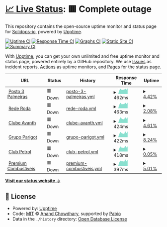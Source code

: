 # [📈 Live Status](https://upptime.solidops.io): <!--live status--> **🟥 Complete outage**

This repository contains the open-source uptime monitor and status page for [Solidops-io](https://upptime.solidops.io), powered by [Upptime](https://github.com/upptime/upptime).

[![Uptime CI](https://github.com/Solidops-io/upptime/workflows/Uptime%20CI/badge.svg)](https://github.com/Solidops-io/upptime/actions?query=workflow%3A%22Uptime+CI%22)
[![Response Time CI](https://github.com/Solidops-io/upptime/workflows/Response%20Time%20CI/badge.svg)](https://github.com/Solidops-io/upptime/actions?query=workflow%3A%22Response+Time+CI%22)
[![Graphs CI](https://github.com/Solidops-io/upptime/workflows/Graphs%20CI/badge.svg)](https://github.com/Solidops-io/upptime/actions?query=workflow%3A%22Graphs+CI%22)
[![Static Site CI](https://github.com/Solidops-io/upptime/workflows/Static%20Site%20CI/badge.svg)](https://github.com/Solidops-io/upptime/actions?query=workflow%3A%22Static+Site+CI%22)
[![Summary CI](https://github.com/Solidops-io/upptime/workflows/Summary%20CI/badge.svg)](https://github.com/Solidops-io/upptime/actions?query=workflow%3A%22Summary+CI%22)

With [Upptime](https://upptime.js.org), you can get your own unlimited and free uptime monitor and status page, powered entirely by a GitHub repository. We use [Issues](https://github.com/Solidops-io/upptime/issues) as incident reports, [Actions](https://github.com/Solidops-io/upptime/actions) as uptime monitors, and [Pages](https://upptime.solidops.io) for the status page.

<!--start: status pages-->
<!-- This summary is generated by Upptime (https://github.com/upptime/upptime) -->
<!-- Do not edit this manually, your changes will be overwritten -->
<!-- prettier-ignore -->
| URL | Status | History | Response Time | Uptime |
| --- | ------ | ------- | ------------- | ------ |
| <img alt="" src="https://icons.duckduckgo.com/ip3/null.ico" height="13"> [Posto 3 Palmeiras](posto3palmeiras.api.postoaki.com) | 🟥 Down | [posto-3-palmeiras.yml](https://github.com/Solidops-io/upptime/commits/HEAD/history/posto-3-palmeiras.yml) | <details><summary><img alt="Response time graph" src="./graphs/posto-3-palmeiras/response-time-week.png" height="20"> 462ms</summary><br><a href="https://upptime.solidops.io/history/posto-3-palmeiras"><img alt="Response time 462" src="https://img.shields.io/endpoint?url=https%3A%2F%2Fraw.githubusercontent.com%2FSolidops-io%2Fupptime%2FHEAD%2Fapi%2Fposto-3-palmeiras%2Fresponse-time.json"></a><br><a href="https://upptime.solidops.io/history/posto-3-palmeiras"><img alt="24-hour response time 462" src="https://img.shields.io/endpoint?url=https%3A%2F%2Fraw.githubusercontent.com%2FSolidops-io%2Fupptime%2FHEAD%2Fapi%2Fposto-3-palmeiras%2Fresponse-time-day.json"></a><br><a href="https://upptime.solidops.io/history/posto-3-palmeiras"><img alt="7-day response time 462" src="https://img.shields.io/endpoint?url=https%3A%2F%2Fraw.githubusercontent.com%2FSolidops-io%2Fupptime%2FHEAD%2Fapi%2Fposto-3-palmeiras%2Fresponse-time-week.json"></a><br><a href="https://upptime.solidops.io/history/posto-3-palmeiras"><img alt="30-day response time 462" src="https://img.shields.io/endpoint?url=https%3A%2F%2Fraw.githubusercontent.com%2FSolidops-io%2Fupptime%2FHEAD%2Fapi%2Fposto-3-palmeiras%2Fresponse-time-month.json"></a><br><a href="https://upptime.solidops.io/history/posto-3-palmeiras"><img alt="1-year response time 462" src="https://img.shields.io/endpoint?url=https%3A%2F%2Fraw.githubusercontent.com%2FSolidops-io%2Fupptime%2FHEAD%2Fapi%2Fposto-3-palmeiras%2Fresponse-time-year.json"></a></details> | <details><summary><a href="https://upptime.solidops.io/history/posto-3-palmeiras">4.42%</a></summary><a href="https://upptime.solidops.io/history/posto-3-palmeiras"><img alt="All-time uptime 4.42%" src="https://img.shields.io/endpoint?url=https%3A%2F%2Fraw.githubusercontent.com%2FSolidops-io%2Fupptime%2FHEAD%2Fapi%2Fposto-3-palmeiras%2Fuptime.json"></a><br><a href="https://upptime.solidops.io/history/posto-3-palmeiras"><img alt="24-hour uptime 4.42%" src="https://img.shields.io/endpoint?url=https%3A%2F%2Fraw.githubusercontent.com%2FSolidops-io%2Fupptime%2FHEAD%2Fapi%2Fposto-3-palmeiras%2Fuptime-day.json"></a><br><a href="https://upptime.solidops.io/history/posto-3-palmeiras"><img alt="7-day uptime 4.42%" src="https://img.shields.io/endpoint?url=https%3A%2F%2Fraw.githubusercontent.com%2FSolidops-io%2Fupptime%2FHEAD%2Fapi%2Fposto-3-palmeiras%2Fuptime-week.json"></a><br><a href="https://upptime.solidops.io/history/posto-3-palmeiras"><img alt="30-day uptime 4.42%" src="https://img.shields.io/endpoint?url=https%3A%2F%2Fraw.githubusercontent.com%2FSolidops-io%2Fupptime%2FHEAD%2Fapi%2Fposto-3-palmeiras%2Fuptime-month.json"></a><br><a href="https://upptime.solidops.io/history/posto-3-palmeiras"><img alt="1-year uptime 4.42%" src="https://img.shields.io/endpoint?url=https%3A%2F%2Fraw.githubusercontent.com%2FSolidops-io%2Fupptime%2FHEAD%2Fapi%2Fposto-3-palmeiras%2Fuptime-year.json"></a></details>
| <img alt="" src="https://icons.duckduckgo.com/ip3/null.ico" height="13"> [Rede Roda](rederoda.api.postoaki.com) | 🟥 Down | [rede-roda.yml](https://github.com/Solidops-io/upptime/commits/HEAD/history/rede-roda.yml) | <details><summary><img alt="Response time graph" src="./graphs/rede-roda/response-time-week.png" height="20"> 463ms</summary><br><a href="https://upptime.solidops.io/history/rede-roda"><img alt="Response time 463" src="https://img.shields.io/endpoint?url=https%3A%2F%2Fraw.githubusercontent.com%2FSolidops-io%2Fupptime%2FHEAD%2Fapi%2Frede-roda%2Fresponse-time.json"></a><br><a href="https://upptime.solidops.io/history/rede-roda"><img alt="24-hour response time 463" src="https://img.shields.io/endpoint?url=https%3A%2F%2Fraw.githubusercontent.com%2FSolidops-io%2Fupptime%2FHEAD%2Fapi%2Frede-roda%2Fresponse-time-day.json"></a><br><a href="https://upptime.solidops.io/history/rede-roda"><img alt="7-day response time 463" src="https://img.shields.io/endpoint?url=https%3A%2F%2Fraw.githubusercontent.com%2FSolidops-io%2Fupptime%2FHEAD%2Fapi%2Frede-roda%2Fresponse-time-week.json"></a><br><a href="https://upptime.solidops.io/history/rede-roda"><img alt="30-day response time 463" src="https://img.shields.io/endpoint?url=https%3A%2F%2Fraw.githubusercontent.com%2FSolidops-io%2Fupptime%2FHEAD%2Fapi%2Frede-roda%2Fresponse-time-month.json"></a><br><a href="https://upptime.solidops.io/history/rede-roda"><img alt="1-year response time 463" src="https://img.shields.io/endpoint?url=https%3A%2F%2Fraw.githubusercontent.com%2FSolidops-io%2Fupptime%2FHEAD%2Fapi%2Frede-roda%2Fresponse-time-year.json"></a></details> | <details><summary><a href="https://upptime.solidops.io/history/rede-roda">2.08%</a></summary><a href="https://upptime.solidops.io/history/rede-roda"><img alt="All-time uptime 2.08%" src="https://img.shields.io/endpoint?url=https%3A%2F%2Fraw.githubusercontent.com%2FSolidops-io%2Fupptime%2FHEAD%2Fapi%2Frede-roda%2Fuptime.json"></a><br><a href="https://upptime.solidops.io/history/rede-roda"><img alt="24-hour uptime 2.08%" src="https://img.shields.io/endpoint?url=https%3A%2F%2Fraw.githubusercontent.com%2FSolidops-io%2Fupptime%2FHEAD%2Fapi%2Frede-roda%2Fuptime-day.json"></a><br><a href="https://upptime.solidops.io/history/rede-roda"><img alt="7-day uptime 2.08%" src="https://img.shields.io/endpoint?url=https%3A%2F%2Fraw.githubusercontent.com%2FSolidops-io%2Fupptime%2FHEAD%2Fapi%2Frede-roda%2Fuptime-week.json"></a><br><a href="https://upptime.solidops.io/history/rede-roda"><img alt="30-day uptime 2.08%" src="https://img.shields.io/endpoint?url=https%3A%2F%2Fraw.githubusercontent.com%2FSolidops-io%2Fupptime%2FHEAD%2Fapi%2Frede-roda%2Fuptime-month.json"></a><br><a href="https://upptime.solidops.io/history/rede-roda"><img alt="1-year uptime 2.08%" src="https://img.shields.io/endpoint?url=https%3A%2F%2Fraw.githubusercontent.com%2FSolidops-io%2Fupptime%2FHEAD%2Fapi%2Frede-roda%2Fuptime-year.json"></a></details>
| <img alt="" src="https://icons.duckduckgo.com/ip3/null.ico" height="13"> [Clube Avanth](clubeavanth.api.postoaki.com) | 🟥 Down | [clube-avanth.yml](https://github.com/Solidops-io/upptime/commits/HEAD/history/clube-avanth.yml) | <details><summary><img alt="Response time graph" src="./graphs/clube-avanth/response-time-week.png" height="20"> 424ms</summary><br><a href="https://upptime.solidops.io/history/clube-avanth"><img alt="Response time 424" src="https://img.shields.io/endpoint?url=https%3A%2F%2Fraw.githubusercontent.com%2FSolidops-io%2Fupptime%2FHEAD%2Fapi%2Fclube-avanth%2Fresponse-time.json"></a><br><a href="https://upptime.solidops.io/history/clube-avanth"><img alt="24-hour response time 424" src="https://img.shields.io/endpoint?url=https%3A%2F%2Fraw.githubusercontent.com%2FSolidops-io%2Fupptime%2FHEAD%2Fapi%2Fclube-avanth%2Fresponse-time-day.json"></a><br><a href="https://upptime.solidops.io/history/clube-avanth"><img alt="7-day response time 424" src="https://img.shields.io/endpoint?url=https%3A%2F%2Fraw.githubusercontent.com%2FSolidops-io%2Fupptime%2FHEAD%2Fapi%2Fclube-avanth%2Fresponse-time-week.json"></a><br><a href="https://upptime.solidops.io/history/clube-avanth"><img alt="30-day response time 424" src="https://img.shields.io/endpoint?url=https%3A%2F%2Fraw.githubusercontent.com%2FSolidops-io%2Fupptime%2FHEAD%2Fapi%2Fclube-avanth%2Fresponse-time-month.json"></a><br><a href="https://upptime.solidops.io/history/clube-avanth"><img alt="1-year response time 424" src="https://img.shields.io/endpoint?url=https%3A%2F%2Fraw.githubusercontent.com%2FSolidops-io%2Fupptime%2FHEAD%2Fapi%2Fclube-avanth%2Fresponse-time-year.json"></a></details> | <details><summary><a href="https://upptime.solidops.io/history/clube-avanth">4.61%</a></summary><a href="https://upptime.solidops.io/history/clube-avanth"><img alt="All-time uptime 4.61%" src="https://img.shields.io/endpoint?url=https%3A%2F%2Fraw.githubusercontent.com%2FSolidops-io%2Fupptime%2FHEAD%2Fapi%2Fclube-avanth%2Fuptime.json"></a><br><a href="https://upptime.solidops.io/history/clube-avanth"><img alt="24-hour uptime 4.61%" src="https://img.shields.io/endpoint?url=https%3A%2F%2Fraw.githubusercontent.com%2FSolidops-io%2Fupptime%2FHEAD%2Fapi%2Fclube-avanth%2Fuptime-day.json"></a><br><a href="https://upptime.solidops.io/history/clube-avanth"><img alt="7-day uptime 4.61%" src="https://img.shields.io/endpoint?url=https%3A%2F%2Fraw.githubusercontent.com%2FSolidops-io%2Fupptime%2FHEAD%2Fapi%2Fclube-avanth%2Fuptime-week.json"></a><br><a href="https://upptime.solidops.io/history/clube-avanth"><img alt="30-day uptime 4.61%" src="https://img.shields.io/endpoint?url=https%3A%2F%2Fraw.githubusercontent.com%2FSolidops-io%2Fupptime%2FHEAD%2Fapi%2Fclube-avanth%2Fuptime-month.json"></a><br><a href="https://upptime.solidops.io/history/clube-avanth"><img alt="1-year uptime 4.61%" src="https://img.shields.io/endpoint?url=https%3A%2F%2Fraw.githubusercontent.com%2FSolidops-io%2Fupptime%2FHEAD%2Fapi%2Fclube-avanth%2Fuptime-year.json"></a></details>
| <img alt="" src="https://icons.duckduckgo.com/ip3/null.ico" height="13"> [Grupo Parigot](grupoparigot.api.postoaki.com) | 🟥 Down | [grupo-parigot.yml](https://github.com/Solidops-io/upptime/commits/HEAD/history/grupo-parigot.yml) | <details><summary><img alt="Response time graph" src="./graphs/grupo-parigot/response-time-week.png" height="20"> 422ms</summary><br><a href="https://upptime.solidops.io/history/grupo-parigot"><img alt="Response time 422" src="https://img.shields.io/endpoint?url=https%3A%2F%2Fraw.githubusercontent.com%2FSolidops-io%2Fupptime%2FHEAD%2Fapi%2Fgrupo-parigot%2Fresponse-time.json"></a><br><a href="https://upptime.solidops.io/history/grupo-parigot"><img alt="24-hour response time 422" src="https://img.shields.io/endpoint?url=https%3A%2F%2Fraw.githubusercontent.com%2FSolidops-io%2Fupptime%2FHEAD%2Fapi%2Fgrupo-parigot%2Fresponse-time-day.json"></a><br><a href="https://upptime.solidops.io/history/grupo-parigot"><img alt="7-day response time 422" src="https://img.shields.io/endpoint?url=https%3A%2F%2Fraw.githubusercontent.com%2FSolidops-io%2Fupptime%2FHEAD%2Fapi%2Fgrupo-parigot%2Fresponse-time-week.json"></a><br><a href="https://upptime.solidops.io/history/grupo-parigot"><img alt="30-day response time 422" src="https://img.shields.io/endpoint?url=https%3A%2F%2Fraw.githubusercontent.com%2FSolidops-io%2Fupptime%2FHEAD%2Fapi%2Fgrupo-parigot%2Fresponse-time-month.json"></a><br><a href="https://upptime.solidops.io/history/grupo-parigot"><img alt="1-year response time 422" src="https://img.shields.io/endpoint?url=https%3A%2F%2Fraw.githubusercontent.com%2FSolidops-io%2Fupptime%2FHEAD%2Fapi%2Fgrupo-parigot%2Fresponse-time-year.json"></a></details> | <details><summary><a href="https://upptime.solidops.io/history/grupo-parigot">8.24%</a></summary><a href="https://upptime.solidops.io/history/grupo-parigot"><img alt="All-time uptime 8.24%" src="https://img.shields.io/endpoint?url=https%3A%2F%2Fraw.githubusercontent.com%2FSolidops-io%2Fupptime%2FHEAD%2Fapi%2Fgrupo-parigot%2Fuptime.json"></a><br><a href="https://upptime.solidops.io/history/grupo-parigot"><img alt="24-hour uptime 8.24%" src="https://img.shields.io/endpoint?url=https%3A%2F%2Fraw.githubusercontent.com%2FSolidops-io%2Fupptime%2FHEAD%2Fapi%2Fgrupo-parigot%2Fuptime-day.json"></a><br><a href="https://upptime.solidops.io/history/grupo-parigot"><img alt="7-day uptime 8.24%" src="https://img.shields.io/endpoint?url=https%3A%2F%2Fraw.githubusercontent.com%2FSolidops-io%2Fupptime%2FHEAD%2Fapi%2Fgrupo-parigot%2Fuptime-week.json"></a><br><a href="https://upptime.solidops.io/history/grupo-parigot"><img alt="30-day uptime 8.24%" src="https://img.shields.io/endpoint?url=https%3A%2F%2Fraw.githubusercontent.com%2FSolidops-io%2Fupptime%2FHEAD%2Fapi%2Fgrupo-parigot%2Fuptime-month.json"></a><br><a href="https://upptime.solidops.io/history/grupo-parigot"><img alt="1-year uptime 8.24%" src="https://img.shields.io/endpoint?url=https%3A%2F%2Fraw.githubusercontent.com%2FSolidops-io%2Fupptime%2FHEAD%2Fapi%2Fgrupo-parigot%2Fuptime-year.json"></a></details>
| <img alt="" src="https://icons.duckduckgo.com/ip3/null.ico" height="13"> [Club Petrol](clubpetrol.api.postoaki.com) | 🟥 Down | [club-petrol.yml](https://github.com/Solidops-io/upptime/commits/HEAD/history/club-petrol.yml) | <details><summary><img alt="Response time graph" src="./graphs/club-petrol/response-time-week.png" height="20"> 418ms</summary><br><a href="https://upptime.solidops.io/history/club-petrol"><img alt="Response time 418" src="https://img.shields.io/endpoint?url=https%3A%2F%2Fraw.githubusercontent.com%2FSolidops-io%2Fupptime%2FHEAD%2Fapi%2Fclub-petrol%2Fresponse-time.json"></a><br><a href="https://upptime.solidops.io/history/club-petrol"><img alt="24-hour response time 418" src="https://img.shields.io/endpoint?url=https%3A%2F%2Fraw.githubusercontent.com%2FSolidops-io%2Fupptime%2FHEAD%2Fapi%2Fclub-petrol%2Fresponse-time-day.json"></a><br><a href="https://upptime.solidops.io/history/club-petrol"><img alt="7-day response time 418" src="https://img.shields.io/endpoint?url=https%3A%2F%2Fraw.githubusercontent.com%2FSolidops-io%2Fupptime%2FHEAD%2Fapi%2Fclub-petrol%2Fresponse-time-week.json"></a><br><a href="https://upptime.solidops.io/history/club-petrol"><img alt="30-day response time 418" src="https://img.shields.io/endpoint?url=https%3A%2F%2Fraw.githubusercontent.com%2FSolidops-io%2Fupptime%2FHEAD%2Fapi%2Fclub-petrol%2Fresponse-time-month.json"></a><br><a href="https://upptime.solidops.io/history/club-petrol"><img alt="1-year response time 418" src="https://img.shields.io/endpoint?url=https%3A%2F%2Fraw.githubusercontent.com%2FSolidops-io%2Fupptime%2FHEAD%2Fapi%2Fclub-petrol%2Fresponse-time-year.json"></a></details> | <details><summary><a href="https://upptime.solidops.io/history/club-petrol">0.05%</a></summary><a href="https://upptime.solidops.io/history/club-petrol"><img alt="All-time uptime 0.05%" src="https://img.shields.io/endpoint?url=https%3A%2F%2Fraw.githubusercontent.com%2FSolidops-io%2Fupptime%2FHEAD%2Fapi%2Fclub-petrol%2Fuptime.json"></a><br><a href="https://upptime.solidops.io/history/club-petrol"><img alt="24-hour uptime 0.05%" src="https://img.shields.io/endpoint?url=https%3A%2F%2Fraw.githubusercontent.com%2FSolidops-io%2Fupptime%2FHEAD%2Fapi%2Fclub-petrol%2Fuptime-day.json"></a><br><a href="https://upptime.solidops.io/history/club-petrol"><img alt="7-day uptime 0.05%" src="https://img.shields.io/endpoint?url=https%3A%2F%2Fraw.githubusercontent.com%2FSolidops-io%2Fupptime%2FHEAD%2Fapi%2Fclub-petrol%2Fuptime-week.json"></a><br><a href="https://upptime.solidops.io/history/club-petrol"><img alt="30-day uptime 0.05%" src="https://img.shields.io/endpoint?url=https%3A%2F%2Fraw.githubusercontent.com%2FSolidops-io%2Fupptime%2FHEAD%2Fapi%2Fclub-petrol%2Fuptime-month.json"></a><br><a href="https://upptime.solidops.io/history/club-petrol"><img alt="1-year uptime 0.05%" src="https://img.shields.io/endpoint?url=https%3A%2F%2Fraw.githubusercontent.com%2FSolidops-io%2Fupptime%2FHEAD%2Fapi%2Fclub-petrol%2Fuptime-year.json"></a></details>
| <img alt="" src="https://icons.duckduckgo.com/ip3/null.ico" height="13"> [Premium Combustíveis](premiumcombustiveis.api.postoaki.com) | 🟥 Down | [premium-combustiveis.yml](https://github.com/Solidops-io/upptime/commits/HEAD/history/premium-combustiveis.yml) | <details><summary><img alt="Response time graph" src="./graphs/premium-combustiveis/response-time-week.png" height="20"> 397ms</summary><br><a href="https://upptime.solidops.io/history/premium-combustiveis"><img alt="Response time 397" src="https://img.shields.io/endpoint?url=https%3A%2F%2Fraw.githubusercontent.com%2FSolidops-io%2Fupptime%2FHEAD%2Fapi%2Fpremium-combustiveis%2Fresponse-time.json"></a><br><a href="https://upptime.solidops.io/history/premium-combustiveis"><img alt="24-hour response time 397" src="https://img.shields.io/endpoint?url=https%3A%2F%2Fraw.githubusercontent.com%2FSolidops-io%2Fupptime%2FHEAD%2Fapi%2Fpremium-combustiveis%2Fresponse-time-day.json"></a><br><a href="https://upptime.solidops.io/history/premium-combustiveis"><img alt="7-day response time 397" src="https://img.shields.io/endpoint?url=https%3A%2F%2Fraw.githubusercontent.com%2FSolidops-io%2Fupptime%2FHEAD%2Fapi%2Fpremium-combustiveis%2Fresponse-time-week.json"></a><br><a href="https://upptime.solidops.io/history/premium-combustiveis"><img alt="30-day response time 397" src="https://img.shields.io/endpoint?url=https%3A%2F%2Fraw.githubusercontent.com%2FSolidops-io%2Fupptime%2FHEAD%2Fapi%2Fpremium-combustiveis%2Fresponse-time-month.json"></a><br><a href="https://upptime.solidops.io/history/premium-combustiveis"><img alt="1-year response time 397" src="https://img.shields.io/endpoint?url=https%3A%2F%2Fraw.githubusercontent.com%2FSolidops-io%2Fupptime%2FHEAD%2Fapi%2Fpremium-combustiveis%2Fresponse-time-year.json"></a></details> | <details><summary><a href="https://upptime.solidops.io/history/premium-combustiveis">5.01%</a></summary><a href="https://upptime.solidops.io/history/premium-combustiveis"><img alt="All-time uptime 5.01%" src="https://img.shields.io/endpoint?url=https%3A%2F%2Fraw.githubusercontent.com%2FSolidops-io%2Fupptime%2FHEAD%2Fapi%2Fpremium-combustiveis%2Fuptime.json"></a><br><a href="https://upptime.solidops.io/history/premium-combustiveis"><img alt="24-hour uptime 5.01%" src="https://img.shields.io/endpoint?url=https%3A%2F%2Fraw.githubusercontent.com%2FSolidops-io%2Fupptime%2FHEAD%2Fapi%2Fpremium-combustiveis%2Fuptime-day.json"></a><br><a href="https://upptime.solidops.io/history/premium-combustiveis"><img alt="7-day uptime 5.01%" src="https://img.shields.io/endpoint?url=https%3A%2F%2Fraw.githubusercontent.com%2FSolidops-io%2Fupptime%2FHEAD%2Fapi%2Fpremium-combustiveis%2Fuptime-week.json"></a><br><a href="https://upptime.solidops.io/history/premium-combustiveis"><img alt="30-day uptime 5.01%" src="https://img.shields.io/endpoint?url=https%3A%2F%2Fraw.githubusercontent.com%2FSolidops-io%2Fupptime%2FHEAD%2Fapi%2Fpremium-combustiveis%2Fuptime-month.json"></a><br><a href="https://upptime.solidops.io/history/premium-combustiveis"><img alt="1-year uptime 5.01%" src="https://img.shields.io/endpoint?url=https%3A%2F%2Fraw.githubusercontent.com%2FSolidops-io%2Fupptime%2FHEAD%2Fapi%2Fpremium-combustiveis%2Fuptime-year.json"></a></details>

<!--end: status pages-->

[**Visit our status website →**](https://upptime.solidops.io)

## 📄 License

- Powered by: [Upptime](https://github.com/upptime/upptime)
- Code: [MIT](./LICENSE) © [Anand Chowdhary](https://anandchowdhary.com), supported by [Pabio](https://pabio.com)
- Data in the `./history` directory: [Open Database License](https://opendatacommons.org/licenses/odbl/1-0/)
